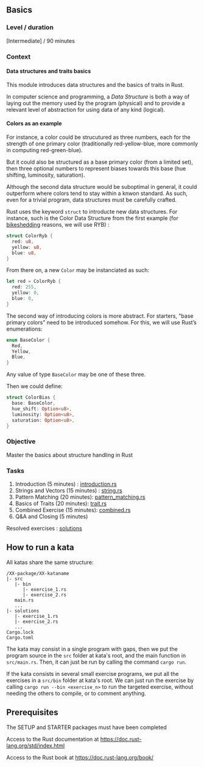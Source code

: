 ## Basics

### Level / duration

[Intermediate] / 90 minutes

### Context

#### Data structures and traits basics

This module introduces data structures and the basics of traits in Rust.

In computer science and programming, a *Data Structure* is both a way of laying out the memory used by the program (physical) and to provide a relevant level of abstraction for using data of any kind (logical).

#### Colors as an example

For instance, a color could be strucutured as three numbers, each for the strength of one primary color (traditionally red-yellow-blue, more commonly in computing red-green-blue).

But it could also be structured as a base primary color (from a limited set), then three optional numbers to represent biases towards this base (hue shifting, luminosity, saturation).

Although the second data structure would be suboptimal in general, it could outperform where colors tend to stay within a knwon standard. As such, even for a trivial program, data structures must be carefully crafted.

Rust uses the keyword `struct` to introducte new data structures. For instance, such is the Color Data Structure from the first example (for [bikeshedding](https://en.wikipedia.org/wiki/Law_of_triviality) reasons, we will use RYB) :

```rust
struct ColorRyb {
  red: u8,
  yellow: u8,
  blue: u8,
}
```

From there on, a new `Color` may be instanciated as such:
```rust
let red = ColorRyb {
  red: 255,
  yellow: 0,
  blue: 0,
}
```

The second way of introducing colors is more abstract. For starters, "base primary colors" need to be introduced somehow. For this, we will use Rust’s enumerations:
```rust
enum BaseColor {
  Red,
  Yellow,
  Blue,
}
```

Any value of type `BaseColor` may be one of these three.

Then we could define:
```rust
struct ColorBias {
  base: BaseColor,
  hue_shift: Option<u8>,
  luminosity: Option<u8>,
  saturation: Option<u8>,
}
```


### Objective

Master the basics about structure handling in Rust

### Tasks

1. Introduction (5 minutes) : [introduction.rs](src/introduction.rs)
2. Strings and Vectors (15 minutes) : [string.rs](src/string.rs)
3. Pattern Matching (20 minutes): [pattern_matching.rs](src/pattern_matching.rs)
4. Basics of Traits (20 minutes): [trait.rs](src/traits)
5. Combined Exercise (15 minutes): [combined.rs](src/combined.rs)
6. Q&A and Closing (5 minutes)

Resolved exercises : [solutions](solutions/main.rs)

## How to run a kata
All katas share the same structure:
```
/XX-package/XX-kataname
|- src
   |- bin
      |- exercise_1.rs
      |- exercise_2.rs
   main.rs
   ...
|- solutions
   |- exercise_1.rs
   |- exercise_2.rs
   ...
Cargo.lock
Cargo.toml
```
The kata may consist in a single program with gaps, then we put the program source in the `src` folder at kata's root, and the main function in `src/main.rs`. Then, it can just be run by calling the command `cargo run`.

If the kata consists in several small exercise programs, we put all the exercises in a `src/bin` folder at kata's root.
We can just run the exercise by calling `cargo run --bin <exercise_n>` to run the targeted exercise, without needing the others to compile, or to comment anything. 

## Prerequisites
The SETUP and STARTER packages must have been completed

Access to the Rust documentation at https://doc.rust-lang.org/std/index.html

Access to the Rust book at https://doc.rust-lang.org/book/
